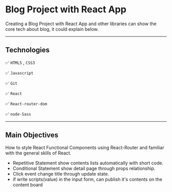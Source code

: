 # Blog Project with React App

Creating a Blog Project with React App and other libraries can show the core tech about blog, it could explain below.

---

## Technologies

✅  `HTML5` , `CSS3`

✅  `Javascript`

✅  `Git`

✅  `React`

✅  `React-router-dom`

✅  `node-Sass`

---

## Main Objectives
How to style React Functional Components using React-Router and familiar with the general skills of React.
- Repetitive Statement show contents lists automatically with short code.
- Conditional Statement show detail page through props relationship.
- Click event change title through update state.
- if write scripts(value) in the input form, can publish it's contents on the content board

